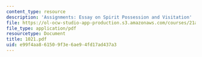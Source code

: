 ```yaml
---
content_type: resource
description: 'Assignments: Essay on Spirit Possession and Visitation'
file: https://ol-ocw-studio-app-production.s3.amazonaws.com/courses/21a-211-magic-witchcraft-and-the-spirit-world-fall-2003/e99f4aa861509f3e6ae94fd17ad437a3_1021.pdf
file_type: application/pdf
resourcetype: Document
title: 1021.pdf
uid: e99f4aa8-6150-9f3e-6ae9-4fd17ad437a3
---
```

